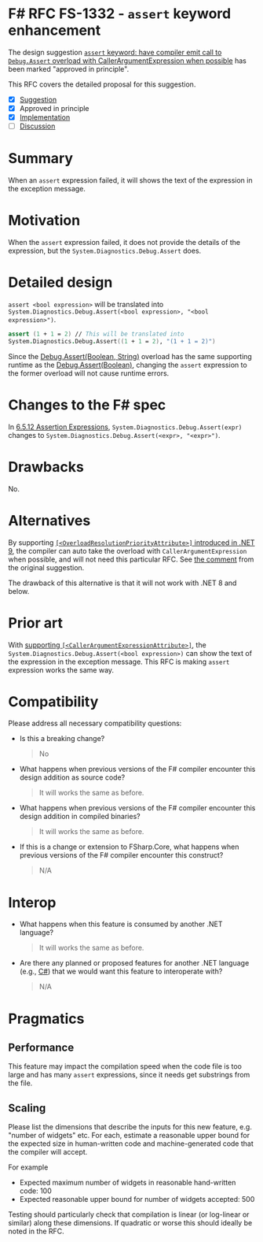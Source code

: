 # F# RFC FS-1332 - `assert` keyword enhancement

The design suggestion [`assert` keyword: have compiler emit call to `Debug.Assert` overload with CallerArgumentExpression when possible](https://github.com/dotnet/fsharp/issues/18489) has been marked "approved in principle".

This RFC covers the detailed proposal for this suggestion.

- [x] [Suggestion](https://github.com/dotnet/fsharp/issues/18489)
- [x] Approved in principle
- [x] [Implementation](https://github.com/dotnet/fsharp/pull/17519)
- [ ] [Discussion](https://github.com/fsharp/fslang-design/discussions/FILL-ME-IN)

# Summary

When an `assert` expression failed, it will shows the text of the expression in the exception message.

# Motivation

When the `assert` expression failed, it does not provide the details of the expression, but the `System.Diagnostics.Debug.Assert` does.

# Detailed design

`assert <bool expression>` will be translated into `System.Diagnostics.Debug.Assert(<bool expression>, "<bool expression>")`.

```fsharp
assert (1 + 1 = 2) // This will be translated into
System.Diagnostics.Debug.Assert((1 + 1 = 2), "(1 + 1 = 2)")
```

Since the [Debug.Assert(Boolean, String)](https://learn.microsoft.com/en-us/dotnet/api/system.diagnostics.debug.assert?view=net-8.0#system-diagnostics-debug-assert(system-boolean-system-string)) overload has the same supporting runtime as the [Debug.Assert(Boolean)](https://learn.microsoft.com/en-us/dotnet/api/system.diagnostics.debug.assert?view=net-8.0#system-diagnostics-debug-assert(system-boolean)), changing the `assert` expression to the former overload will not cause runtime errors.

# Changes to the F# spec

In [6.5.12 Assertion Expressions](https://github.com/fsharp/fslang-spec/blob/main/releases/FSharp-Spec-latest.md#6512-assertion-expressions), `System.Diagnostics.Debug.Assert(expr)` changes to `System.Diagnostics.Debug.Assert(<expr>, "<expr>")`.

# Drawbacks

No.

# Alternatives

By supporting [`[<OverloadResolutionPriorityAttribute>]` introduced in .NET 9](https://learn.microsoft.com/en-us/dotnet/api/system.runtime.compilerservices.overloadresolutionpriorityattribute?view=net-9.0), the compiler can auto take the overload with `CallerArgumentExpression` when possible, and will not need this particular RFC. See [the comment](https://github.com/dotnet/fsharp/issues/18489#issuecomment-2831042424) from the original suggestion.

The drawback of this alternative is that it will not work with .NET 8 and below.

# Prior art

With [supporting `[<CallerArgumentExpressionAttribute>]`](./FS-1149-support-CallerArgumentExpression.md), the `System.Diagnostics.Debug.Assert(<bool expression>)` can show the text of the expression in the exception message. This RFC is making `assert` expression works the same way.

# Compatibility

Please address all necessary compatibility questions:

* Is this a breaking change?
    > No
* What happens when previous versions of the F# compiler encounter this design addition as source code?
    > It will works the same as before.
* What happens when previous versions of the F# compiler encounter this design addition in compiled binaries?
    > It will works the same as before.
* If this is a change or extension to FSharp.Core, what happens when previous versions of the F# compiler encounter this construct?
    > N/A
# Interop

* What happens when this feature is consumed by another .NET language?
    > It will works the same as before.
* Are there any planned or proposed features for another .NET language (e.g., [C#](https://github.com/dotnet/csharplang)) that we would want this feature to interoperate with?
    > N/A

# Pragmatics

## Performance

This feature may impact the compilation speed when the code file is too large and has many `assert` expressions, since it needs get substrings from the file.

## Scaling

Please list the dimensions that describe the inputs for this new feature, e.g. "number of widgets" etc.  For each, estimate a reasonable upper bound for the expected size in human-written code and machine-generated code that the compiler will accept.

For example

* Expected maximum number of widgets in reasonable hand-written code: 100
* Expected reasonable upper bound for number of widgets accepted: 500

Testing should particularly check that compilation is linear (or log-linear or similar) along these dimensions.  If quadratic or worse this should ideally be noted in the RFC.
